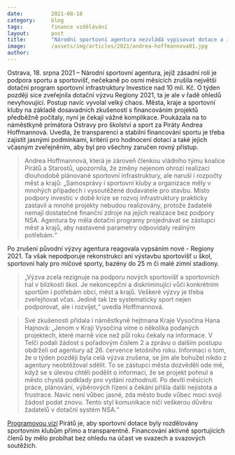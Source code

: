 ```yaml
---
date:         2021-08-18
category:     blog
tags:         finance vzdělávání
layout:       post
title:        "Národní sportovní agentura nezvládá vypisovat dotace a informovat žadatele o změnách. Samosprávy a kluby jsou v potížích"
image:        /assets/img/articles/2021/andrea-hoffmannova01.jpg
author:       
---
```

 

Ostrava, 18. srpna 2021 – Národní sportovní agentura, jejíž zásadní rolí je podpora sportu a sportovišť, nečekaně po osmi měsících zrušila největší dotační program sportovní infrastruktury Investice nad 10 mil. Kč. O týden později sice zveřejnila dotační výzvu Regiony 2021, ta je ale v řadě ohledů nevyhovující. Postup navíc vyvolal velký chaos. Města, kraje a sportovní kluby na základě dosavadních zkušeností s financováním projektů předběžně počítaly, nyní je čekají vážné komplikace. Poukázala na to náměstkyně primátora Ostravy pro školství a sport za Piráty Andrea Hoffmannová. Uvedla, že transparenci a stabilní financování sportu je třeba zajistit jasnými podmínkami, kritérii pro hodnocení dotací a také jejich včasným zveřejněním, aby byl pro všechny zaručen rovný přístup.

> Andrea Hoffmannová, která je zároveň členkou vládního týmu koalice Pirátů a Starostů, upozornila, že změny nejenom ohrozí realizaci dlouhodobě plánované sportovní infrastruktury, ale naruší i rozpočty měst a krajů: „Samosprávy i sportovní kluby a organizace měly v mnohých případech i vysoutěžené dodavatele pro stavbu. Místo podpory investic v době krize se rozvoj infrastruktury prakticky zastavil a mnohé projekty nebudou realizovány, protože žadatelé nemají dostatečné finanční zdroje na jejich realizace bez podpory NSA. Agentura by měla dotační programy projednávat se zástupci měst a krajů, aby nastavené parametry odpovídaly reálným potřebám.“

Po zrušení původní výzvy agentura reagovala vypsáním nové - Regiony 2021. Ta však nepodporuje rekonstrukci ani výstavbu sportovišť u škol, sportovní haly pro míčové sporty, bazény do 25 m či malé zimní stadiony. 

> „Výzva zcela rezignuje na podporu nových sportovišť a sportovních hal v blízkosti škol. Je nekoncepční a diskriminující vůči konkrétním sportům i potřebám obcí, měst a krajů. Veškeré výzvy je třeba zveřejňovat včas. Jedině tak lze systematicky sport nejen podporovat, ale i rozvíjet,“ uvedla Hoffmannová. 

> Své zkušenosti přidala i náměstkyně hejtmana Kraje Vysočina Hana Hajnová: „Jenom v Kraji Vysočina víme o několika podaných projektech, které marně více než půl roku čekaly na informace. V Telči podali žádost s pořadovým číslem 2 a zprávu o dalším postupu obdrželi od agentury až 26. července letošního roku. Informaci o tom, že o týden později byla celá výzva zrušena, se jim ale bohužel nikdo z agentury neobtěžoval sdělit. To se zástupci města dozvěděli ode mě, když se s úlevou chtěli podělit o informaci, že se projekt pohnul a město chystá podklady pro vydání rozhodnutí. Po devíti měsících práce, plánování, výběrových řízení a čekání přišla další nejistota a frustrace. Navíc není vůbec jasné, zda město bude vůbec moci svoji žádost podat znovu. Tento styl komunikace ničí veškerou důvěru žadatelů v dotační systém NSA.“

[Programovou vizí](https://www.piratiastarostove.cz/program/pohyb-a-sport-pro-vsechny/) Pirátů je, aby sportovní dotace byly rozdělovány sportovním klubům přímo a transparentně. Financování aktivně sportujících členů by mělo probíhat bez ohledu na účast ve svazech a svazových soutěžích.
